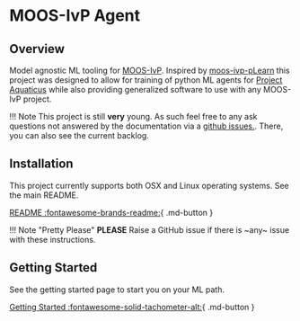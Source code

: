 # MOOS-IvP Agent

## Overview

Model agnostic ML tooling for [MOOS-IvP](https://oceanai.mit.edu/moos-ivp/pmwiki/pmwiki.php). Inspired by [moos-ivp-pLearn](https://github.com/mnovitzky/moos-ivp-pLearn) this project was designed to allow for training of python ML agents for [Project Aquaticus](https://oceanai.mit.edu/aquaticus/pmwiki/pmwiki.php?n=Main.HomePage) while also providing generalized software to use with any MOOS-IvP project. 

!!! Note
    This project is still **very** young. As such feel free to any ask questions not answered by the documentation via a [github issues.](https://github.com/CarterFendley/moos-ivp-agent/). There, you can also see the current backlog.


## Installation

This project currently supports both OSX and Linux operating systems. See the main README.

[README :fontawesome-brands-readme:](https://github.com/CarterFendley/moos-ivp-agent){ .md-button }

!!! Note "Pretty Please"
    **PLEASE** Raise a GitHub issue if there is ~any~ issue with these instructions.

## Getting Started

See the getting started page to start you on your ML path.

[Getting Started :fontawesome-solid-tachometer-alt:](getting_started.md){ .md-button }
